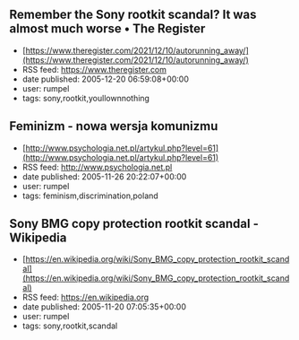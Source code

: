 ## Remember the Sony rootkit scandal? It was almost much worse • The Register
 - [https://www.theregister.com/2021/12/10/autorunning_away/](https://www.theregister.com/2021/12/10/autorunning_away/)
 - RSS feed: https://www.theregister.com
 - date published: 2005-12-20 06:59:08+00:00
 - user: rumpel
 - tags: sony,rootkit,youllownnothing


## Feminizm - nowa wersja komunizmu
 - [http://www.psychologia.net.pl/artykul.php?level=61](http://www.psychologia.net.pl/artykul.php?level=61)
 - RSS feed: http://www.psychologia.net.pl
 - date published: 2005-11-26 20:22:07+00:00
 - user: rumpel
 - tags: feminism,discrimination,poland


## Sony BMG copy protection rootkit scandal - Wikipedia
 - [https://en.wikipedia.org/wiki/Sony_BMG_copy_protection_rootkit_scandal](https://en.wikipedia.org/wiki/Sony_BMG_copy_protection_rootkit_scandal)
 - RSS feed: https://en.wikipedia.org
 - date published: 2005-11-20 07:05:35+00:00
 - user: rumpel
 - tags: sony,rootkit,scandal

